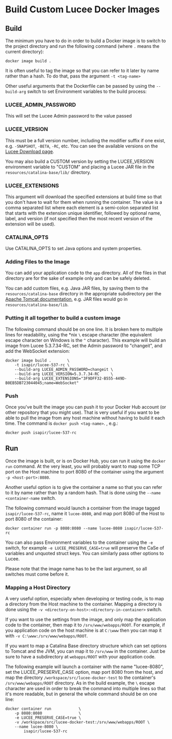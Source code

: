 # Build Custom Lucee Docker Images

## Build

The minimum you have to do in order to build a Docker image is to switch to the project directory and run the following
command (where `.` means the current directory):

    docker image build .
    
It is often useful to tag the image so that you can refer to it later by name rather than a hash.  To do that, pass the argument `-t <tag-name>`

Other useful arguments that the Dockerfile can be passed by using the `--build-arg` switch to set Environment variables to the build process:

### LUCEE_ADMIN_PASSWORD

This will set the Lucee Admin password to the value passed

### LUCEE_VERSION

This must be a full version number, including the modifier suffix if one exist, e.g. `-SNAPSHOT`, `-BETA`, `-RC`, etc.  You can see the available versions on the [Lucee Download page](https://download.lucee.org/).

You may also build a CUSTOM version by setting the LUCEE_VERSION environment variable to "CUSTOM" and placing a Lucee JAR file in the `resources/catalina-base/lib/` directory.

### LUCEE_EXTENSIONS

This argument will download the specified extensions at build time so that you don't have to wait for them when running the container.  The value is a comma separated list where each element is a semi-colon separated list that starts with the extension unique identifier, followed by optional name, label, and version (if not specified then the most recent version of the extension will be used).

### CATALINA_OPTS

Use CATALINA_OPTS to set Java options and system properties. 

### Adding Files to the Image

You can add your application code to the `app` directory.  All of the files in that directory are for the sake of example only and can be safely deleted.

You can add custom files, e.g. Java JAR files, by saving them to the `resources/catalina-base` directory in the appropriate subdirectory per the [Apache Tomcat documentation](https://tomcat.apache.org/tomcat-9.0-doc/index.html), e.g. JAR files would go in `resources/catalina-base/lib`.

### Putting it all together to build a custom image

The following command should be on one line.  It is broken here to multiple lines for readability, using the *nix `\` escape character (the equivalent escape character on Windows is the `^` character).  This example will build an image from Lucee 5.3.7.34-RC, set the Admin password to "changeit", and add the WebSocket extension:

    docker image build .       \
        -t isapir/lucee-537-rc \
        --build-arg LUCEE_ADMIN_PASSWORD=changeit \
        --build-arg LUCEE_VERSION=5.3.7.34-RC     \
        --build-arg LUCEE_EXTENSIONS="3F9DFF32-B555-449D-B0EB5DB723044045;name=WebSocket"

### Push

Once you've built the image you can push it to your Docker Hub account (or other repository that you might use).  That is very useful if you want to be able to pull the image from any host machine without having to build it each time.  The command is `docker push <tag-name>`.  , e.g.:

    docker push isapir/lucee-537-rc

## Run

Once the image is built, or is on Docker Hub, you can run it using the `docker run` command.  At the very least, you will probably want to map some TCP port on the Host machine to port 8080 of the container using the argument `-p <host-port>:8080`.

Another useful option is to give the container a name so that you can refer to it by name rather than by a random hash.  That is done using the `--name <container-name` switch.

The following command would launch a container from the image tagged `isapir/lucee-537-rc`, name it `lucee-8080`, and map port 8080 of the Host to port 8080 of the container:

    docker container run -p 8080:8080 --name lucee-8080 isapir/lucee-537-rc

You can also pass Environment variables to the container using the `-e` switch, for example `-e LUCEE_PRESERVE_CASE=true` will preserve the CaSe of variables and unquoted struct keys.  You can similarly pass other options to Lucee.

Please note that the image name has to be the last argument, so all switches must come before it.

### Mapping a Host Directory

A very useful option, especially when developing or testing code, is to map a directory from the Host machine to the container.  Mapping a directory is done using the `-v <directory-on-host>:<directory-in-container>` switch.

If you want to use the settings from the image, and only map the application code to the container, then map it to `/srv/www/webapps/ROOT`.  For example, if you application code on the host machine is at `C:\www` then you can map it with `-v C:\www:/srv/www/webapps/ROOT`.

If you want to map a Catalina Base directory structure which can set options to Tomcat and the JVM, you can map it to `/srv/www` in the container.  Just be sure to have a subdirectory at `webapps/ROOT` with your application code.

The following example will launch a container with the name "lucee-8080", set the LUCEE_PRESERVE_CASE option, map port 8080 from the host, and map the directory `/workspace/src/lucee-docker-test` to the container's `/srv/www/webapps/ROOT` directory.  As in the build example, the `\` escape character are used in order to break the command into multiple lines so that it's more readable, but in general the whole command should be on one line: 

    docker container run            \
        -p 8080:8080                \
        -e LUCEE_PRESERVE_CASE=true \
        -v /workspace/src/lucee-docker-test:/srv/www/webapps/ROOT \
        --name lucee-8080 \
            isapir/lucee-537-rc
